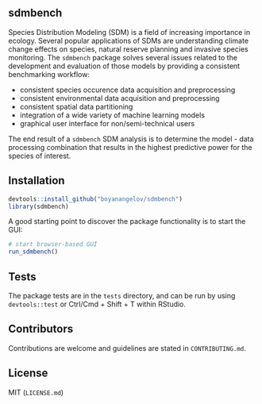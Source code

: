 ## sdmbench

Species Distribution Modeling (SDM) is a field of increasing importance in ecology. Several popular applications of SDMs are understanding climate change effects on species, natural reserve planning and invasive species monitoring. The `sdmbench` package solves several issues related to the development and evaluation of those models by providing a consistent benchmarking workflow:

* consistent species occurence data acquisition and preprocessing
* consistent environmental data acquisition and preprocessing
* consistent spatial data partitioning
* integration of a wide variety of machine learning models
* graphical user interface for non/semi-technical users

The end result of a `sdmbench` SDM analysis is to determine the model - data processing combination that results in the highest predictive power for the species of interest.

## Installation

```r
devtools::install_github("boyanangelov/sdmbench")
library(sdmbench)
```

A good starting point to discover the package functionality is to start the GUI:

```r
# start browser-based GUI
run_sdmbench()
```

## Tests

The package tests are in the `tests` directory, and can be run by using `devtools::test` or Ctrl/Cmd + Shift + T within RStudio.

## Contributors

Contributions are welcome and guidelines are stated in `CONTRIBUTING.md`.

## License

MIT (`LICENSE.md`)
